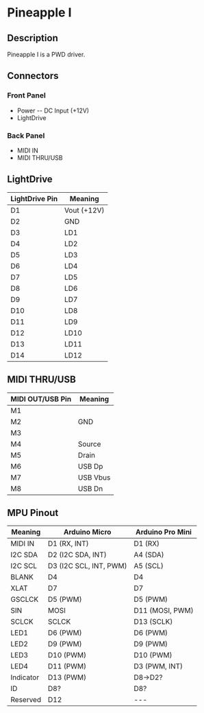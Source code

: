 # Pineapple I

## Description

Pineapple I is a PWD driver.

## Connectors

### Front Panel

* Power -- DC Input (+12V)
* LightDrive

### Back Panel

* MIDI IN
* MIDI THRU/USB

## LightDrive

| LightDrive Pin | Meaning     |
|----------------|-------------|
| D1             | Vout (+12V) |
| D2             | GND         |
| D3             | LD1         |
| D4             | LD2         |
| D5             | LD3         |
| D6             | LD4         |
| D7             | LD5         |
| D8             | LD6         |
| D9             | LD7         |
| D10            | LD8         |
| D11            | LD9         |
| D12            | LD10        |
| D13            | LD11        |
| D14            | LD12        |

## MIDI THRU/USB

| MIDI OUT/USB Pin | Meaning  |
|------------------|----------|
| M1               |          |
| M2               | GND      |
| M3               |          |
| M4               | Source   |
| M5               | Drain    |
| M6               | USB Dp   |
| M7               | USB Vbus |
| M8               | USB Dn   |

## MPU Pinout

| Meaning   | Arduino Micro          | Arduino Pro Mini |
|-----------|------------------------|------------------|
| MIDI IN   | D1 (RX, INT)           | D1 (RX)          |
| I2C SDA   | D2 (I2C SDA, INT)      | A4 (SDA)         |
| I2C SCL   | D3 (I2C SCL, INT, PWM) | A5 (SCL)         |
| BLANK     | D4                     | D4               |
| XLAT      | D7                     | D7               |
| GSCLCK    | D5 (PWM)               | D5 (PWM)         |
| SIN       | MOSI                   | D11 (MOSI, PWM)  |
| SCLCK     | SCLCK                  | D13 (SCLK)       |
| LED1      | D6 (PWM)               | D6 (PWM)         |
| LED2      | D9 (PWM)               | D9 (PWM)         |
| LED3      | D10 (PWM)              | D10 (PWM)        |
| LED4      | D11 (PWM)              | D3 (PWM, INT)    |
| Indicator | D13 (PWM)              | D8->D2?          |
| ID        | D8?                    | D8?              |
| Reserved  | D12                    | ---              |
